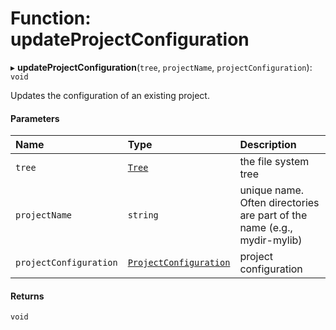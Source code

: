 # Function: updateProjectConfiguration

▸ **updateProjectConfiguration**(`tree`, `projectName`, `projectConfiguration`): `void`

Updates the configuration of an existing project.

#### Parameters

| Name                   | Type                                                                                | Description                                                             |
| :--------------------- | :---------------------------------------------------------------------------------- | :---------------------------------------------------------------------- |
| `tree`                 | [`Tree`](/reference/core-api/devkit/documents/Tree)                                 | the file system tree                                                    |
| `projectName`          | `string`                                                                            | unique name. Often directories are part of the name (e.g., mydir-mylib) |
| `projectConfiguration` | [`ProjectConfiguration`](/reference/core-api/devkit/documents/ProjectConfiguration) | project configuration                                                   |

#### Returns

`void`
